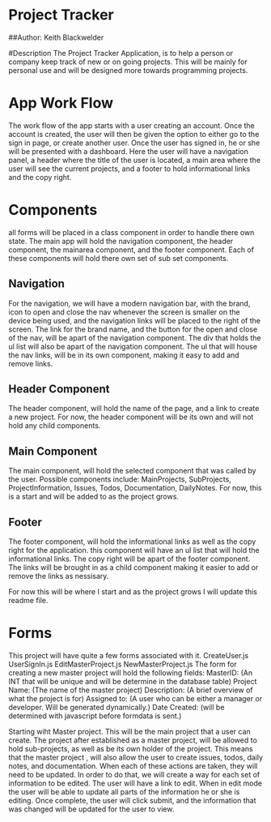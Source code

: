 # Project Tracker
##Author: Keith Blackwelder

#Description
The Project Tracker Application, is to help a person or company keep track of new or on going projects. This will be mainly for personal use and will be designed more towards programming projects.

# App Work Flow
The work flow of the app starts with a user creating an account.
Once the account is created, the user will then be given the option to either go to the sign in page, or create another user.
Once the user has signed in, he or she will be presented with a dashboard.
Here the user will have a navigation panel, a header where the title of the user is located, a main area where the user will see the current projects, and a footer to hold informational links and the copy right.

# Components
all forms will be placed in a class component in order to handle there own state.
The main app will hold the navigation component, the header component, the mainarea component, and the footer component.
Each of these components will hold there own set of sub set components.
## Navigation
For the navigation, we will have a modern navigation bar, with the brand, icon to open and close the nav whenever the screen is smaller on the device being used, and the navigation links will be placed to the right of the screen.
The link for the brand name, and the button for the open and close of the nav, will be apart of the navigation component.
The div that holds the ul list will also be apart of the navigation component.
The ul that will house the nav links, will be in its own component, making it easy to add and remove links.

## Header Component
The header component, will hold the name of the page, and a link to create a new project.
For now, the header component will be its own and will not hold any child components.

## Main Component
The main component, will hold the selected component that was called by the user.
Possible components include: MainProjects, SubProjects, ProjectInformation, Issues, Todos, Documentation, DailyNotes.
For now, this is a start and will be added to as the project grows.

## Footer
The footer component, will hold the informational links as well as the copy right for the application.
this component will have an ul list that will hold the informational links.
The copy right will be apart of the footer component.
The links will be brought in as a child component making it easier to add or remove the links as nessisary.

For now this will be where I start and as the project grows I will update this readme file.

# Forms
This project will have quite a few forms associated with it.
CreateUser.js
UserSignIn.js
EditMasterProject.js
NewMasterProject.js
The form for creating a new master project will hold the following fields:
MasterID: (An INT that will be unique and will be determine in the database table)
Project Name: (The name of the master project)
Description: (A brief overview of what the project is for)
Assigned to: (A user who can be either a manager or developer. Will be generated dynamically.)
Date Created: (will be determined with javascript before formdata is sent.)

Starting wiht Master project.
This will be the main project that a user can create. The project after established as a master project, will be allowed to hold sub-projects, as well as be its own holder of the project.
This means that the master project , will also allow the user to create issues, todos, daily notes, and documentation.
When each of these actions are taken, they will need to be updated.
In order to do that, we will create a way for each set of information to be edited.
The user will have a link to edit.
When in edit mode the user will be able to update all parts of the information he or she is editing.
Once complete, the user will click submit, and the information that was changed will be updated for the user to view.

